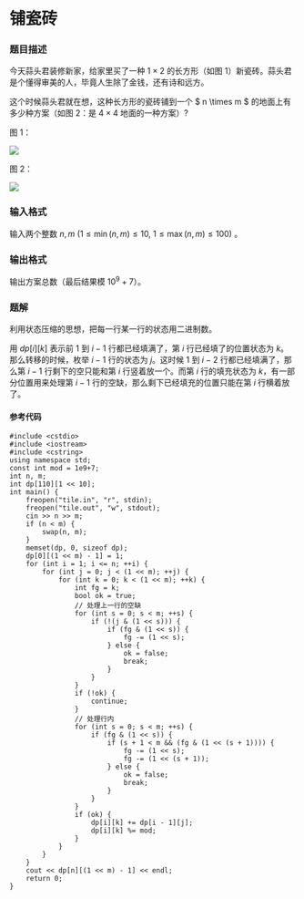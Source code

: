 # 铺瓷砖

### 题目描述
今天蒜头君装修新家，给家里买了一种 $1 \times 2$ 的长方形（如图 1）新瓷砖。蒜头君是个懂得审美的人，毕竟人生除了金钱，还有诗和远方。

这个时候蒜头君就在想，这种长方形的瓷砖铺到一个 $ n \times m $ 的地面上有多少种方案（如图 2：是 $4 \times 4$ 地面的一种方案）?

图 1：

![](https://res.jisuanke.com/img/upload/20180112/bf3f054b20fc8ffe14767e78851a9404322503c8.png)

图 2：

![](https://res.jisuanke.com/img/upload/20180112/2dccafb46efa8fda603ec2aeb762207f4a9f70fe.png)

### 输入格式

输入两个整数 $n, m$ $(1 \le \min(n,m) \le 10, \ 1 \le \max(n,m) \le 100)$ 。

### 输出格式

输出方案总数（最后结果模 $10^9 + 7$）。

<div style="page-break-after: always"></div>

### 题解
利用状态压缩的思想，把每一行某一行的状态用二进制数。

用 $dp[i][k]$ 表示前 $1$ 到 $i - 1$ 行都已经填满了，第 $i$ 行已经填了的位置状态为 $k$。那么转移的时候，枚举 $i-1$ 行的状态为 $j$。这时候 $1$ 到 $i - 2$ 行都已经填满了，那么第 $i-1$ 行剩下的空只能和第 $i$ 行竖着放一个。而第 $i$ 行的填充状态为 $k$，有一部分位置用来处理第 $i-1$ 行的空缺，那么剩下已经填充的位置只能在第 $i$ 行横着放了。


#### 参考代码

```c++{.line-numbers}
#include <cstdio>
#include <iostream>
#include <cstring>
using namespace std;
const int mod = 1e9+7;
int n, m;
int dp[110][1 << 10];
int main() {
    freopen("tile.in", "r", stdin);
    freopen("tile.out", "w", stdout);
    cin >> n >> m;
    if (n < m) {
        swap(n, m);
    }
    memset(dp, 0, sizeof dp);
    dp[0][(1 << m) - 1] = 1;
    for (int i = 1; i <= n; ++i) {
        for (int j = 0; j < (1 << m); ++j) {
            for (int k = 0; k < (1 << m); ++k) {
                int fg = k;
                bool ok = true;
                // 处理上一行的空缺
                for (int s = 0; s < m; ++s) {
                    if (!(j & (1 << s))) {
                        if (fg & (1 << s)) {
                            fg -= (1 << s);
                        } else {
                            ok = false;
                            break;
                        }
                    }
                }
                if (!ok) {
                    continue;
                }
                // 处理行内
                for (int s = 0; s < m; ++s) {
                    if (fg & (1 << s)) {
                        if (s + 1 < m && (fg & (1 << (s + 1)))) {
                            fg -= (1 << s);
                            fg -= (1 << (s + 1));
                        } else {
                            ok = false;
                            break;
                        }
                    }
                }
                if (ok) {
                    dp[i][k] += dp[i - 1][j];
                    dp[i][k] %= mod;
                }
            }
        }
    }
    cout << dp[n][(1 << m) - 1] << endl;
    return 0;
}
```

<div style="page-break-after: always"></div>
